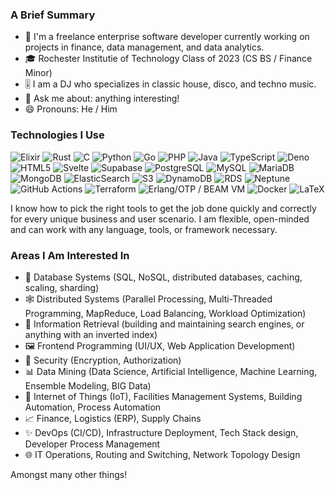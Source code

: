 ### A Brief Summary

- 💼 I'm a freelance enterprise software developer currently working on projects in finance, data management, and data analytics.
- 🎓 Rochester Institutie of Technology Class of 2023 (CS BS / Finance Minor)
- 🎚️ I am a DJ who specializes in classic house, disco, and techno music.
- 💬 Ask me about: anything interesting!
- 😄 Pronouns: He / Him

### Technologies I Use

![Elixir](https://img.shields.io/badge/-Elixir-765b82?style=flat-square&logoColor=white&logo=elixir)
![Rust](https://img.shields.io/badge/-Rust-e23c26?logoColor=white&style=flat-square&logo=Rust)
![C](https://img.shields.io/badge/-C-A8B9CC?logoColor=white&style=flat-square&logo=C)
![Python](https://img.shields.io/badge/-Python-3776AB?logoColor=white&style=flat-square&logo=Python)
![Go](https://img.shields.io/badge/-Go-00ADD8?logoColor=white&style=flat-square&logo=Go)
![PHP](https://img.shields.io/badge/-PHP-777BB4?style=flat-square&logoColor=white&logo=php)
![Java](https://img.shields.io/badge/-Java-007396?style=flat-square&logoColor=maroon&logo=Java)
![TypeScript](https://img.shields.io/badge/-TypeScript-3178c6?style=flat-square&logoColor=white&logo=typescript)
![Deno](https://img.shields.io/badge/-Deno-000000?style=flat-square&logoColor=white&logo=deno)
![HTML5](https://img.shields.io/badge/-HTML5-E34F26?style=flat-square&logoColor=white&logo=HTML5)
![Svelte](https://img.shields.io/badge/-Svelte-ff3e00?style=flat-square&logoColor=white&logo=svelte)
![Supabase](https://img.shields.io/badge/-Supabase-3fd08f?style=flat-square&logoColor=white&logo=supabase)
![PostgreSQL](https://img.shields.io/badge/-PostgreSQL-336791?logoColor=white&style=flat-square&logo=PostgreSQL)
![MySQL](https://img.shields.io/badge/-MySQL-F29111?logoColor=white&style=flat-square&logo=MySQL)
![MariaDB](https://img.shields.io/badge/-MariaDB-c1755a?logoColor=white&style=flat-square&logo=MariaDB)
![MongoDB](https://img.shields.io/badge/-MongoDB-47A248?logoColor=white&style=flat-square&logo=MongoDB)
![ElasticSearch](https://img.shields.io/badge/-ElasticSearch-fdc510?logoColor=white&style=flat-square&logo=ElasticSearch)
![S3](https://img.shields.io/badge/-S3-ed7214?logoColor=white&style=flat-square&logo=Amazon%20S3)
![DynamoDB](https://img.shields.io/badge/-DynamoDB-ed7214?logoColor=white&style=flat-square&logo=Amazon%20DynamoDB)
![RDS](https://img.shields.io/badge/-RDS-ed7214?logoColor=white&style=flat-square&logo=Amazon%20RDS)
![Neptune](https://img.shields.io/badge/-AWS%20Neptune-ed7214?logoColor=white&style=flat-square&logo=Amazon%20Neptune)
![GitHub Actions](https://img.shields.io/badge/-GitHub%20Actions-2088FF?logoColor=white&style=flat-square&logo=GItHub-Actions)
![Terraform](https://img.shields.io/badge/-Terraform-623CE4?logoColor=white&style=flat-square&logo=Terraform)
![Erlang/OTP / BEAM VM](https://img.shields.io/badge/-Erlang/OTP%20BEAM%20VM-aa0432?style=flat-square&logoColor=white&logo=erlang)
![Docker](https://img.shields.io/badge/-Docker-2496ED?style=flat-square&logoColor=white&logo=docker)
![LaTeX](https://img.shields.io/badge/-LaTeX-008080?logoColor=white&style=flat-square&logo=LaTeX)

I know how to pick the right tools to get the job done quickly and correctly for every unique business and user scenario. I am flexible, open-minded and can work with any language, tools, or framework necessary.

### Areas I Am Interested In

- 💽 Database Systems (SQL, NoSQL, distributed databases, caching, scaling, sharding)
- 🕸️ Distributed Systems (Parallel Processing, Multi-Threaded Programming, MapReduce, Load Balancing, Workload Optimization)
- 🔎 Information Retrieval (building and maintaining search engines, or anything with an inverted index)
- 🖼️ Frontend Programming (UI/UX, Web Application Development)
- 🔐 Security (Encryption, Authorization)
- 📊 Data Mining (Data Science, Artificial Intelligence, Machine Learning, Ensemble Modeling, BIG Data)
- 🚥 Internet of Things (IoT), Facilities Management Systems, Building Automation, Process Automation
- 📈 Finance, Logistics (ERP), Supply Chains
- ✨ DevOps (CI/CD), Infrastructure Deployment, Tech Stack design, Developer Process Management
- 🌐 IT Operations, Routing and Switching, Network Topology Design

Amongst many other things!
